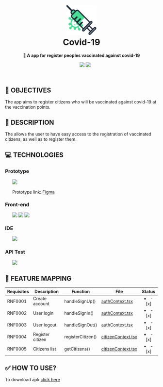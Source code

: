 <h1 align="center">
<img src="./src/assets/icons/vaccine.svg" width="100"/><br>
Covid-19
</h1>
<p align="center"><b>💉 A app for register peoples vaccinated against covid-19</b>
<ul align="center">
    <img src="https://img.shields.io/static/v1?label=Status&message=100%&labelColor=%2306121f&style=flat-square&color=%23004508">
    <img src="https://img.shields.io/static/v1?label=License&message=MIT&labelColor=%2306121f&style=flat-square&color=%23e60000">
</ul>
</p>
<br>

## 🚀 OBJECTIVES
The app aims to register citizens who will be vaccinated against covid-19 at the vaccination points.

## 🎲 DESCRIPTION
The allows the user to have easy access to the registration of vaccinated citizens, as well as to register them.

## 💻 TECHNOLOGIES

### Prototype
<ul>
    <img src="https://cdn.worldvectorlogo.com/logos/figma-1.svg" height="30">
    <p>Prototype link: <a href="https://www.figma.com/file/YrRlbCMibsUbfwZfiJ19Aa/Covid-19?node-id=0%3A1">Figma</a></p>
</ul>

### Front-end
<ul>
    <img src="https://appmasters.io/static/typescript-logo-26cc95f255ccb936d154b43614f61602.png" height="30">
    <img src="https://appmasters.io/static/47ce6e77f039020ee2e76a10c1e988e9/acf26/react.webp" height="30">
    <img src="https://cdn.icon-icons.com/icons2/2389/PNG/512/expo_logo_icon_145293.png" height="30">
</ul>

### IDE
<ul>
    <img src="https://upload.wikimedia.org/wikipedia/commons/thumb/9/9a/Visual_Studio_Code_1.35_icon.svg/2048px-Visual_Studio_Code_1.35_icon.svg.png" height="30">
</ul>

### API Test
<ul>
    <img src="https://user-images.githubusercontent.com/2575745/67964810-4d9a2980-fbd7-11e9-8cf7-661ded187ee6.png" height="30">
</ul>

## 🚧 FEATURE MAPPING

| Requisites | Description | Function | File | Status
| --- | --- | --- | --- | --- |
| RNF0001 | Create account | handleSignUp() | <a href="https://github.com/kingnaldoo/Covid-19/blob/main/src/contexts/authContext.tsx">authContext.tsx</a> | <li align="center">- [x] </li> |
| RNF0002 | User login | handleSignIn() | <a href="https://github.com/ProximaMicrosoft/Renaissance-Front-end/blob/master/src/pages/Admin/RegisterResident/index.tsx">authContext.tsx</a> | <li align="center">- [x] </li> |
| RNF0003 | User logout | handleSignOut() | <a href="https://github.com/ProximaMicrosoft/Renaissance-Front-end/blob/master/src/pages/Admin/RegisterResident/index.tsx">authContext.tsx</a> | <li align="center">- [x] </li> |
| RNF0004 | Register citizen | registerCitizen() | <a href="https://github.com/kingnaldoo/Covid-19/blob/main/src/contexts/citizenContext.tsx">citizenContext.tsx</a> | <li align="center">- [x] </li> |
| RNF0005 | Citizens list | getCitizens() | <a href="https://github.com/kingnaldoo/Covid-19/blob/main/src/contexts/citizenContext.tsx">citizenContext.tsx</a> | <li align="center">- [x] </li> |

## ✅ HOW TO USE?
To download apk <a href="https://drive.google.com/file/d/1oiHoeg31Y0IYNPoRE08kLGD6WC0FawzT/view">click here</a>
